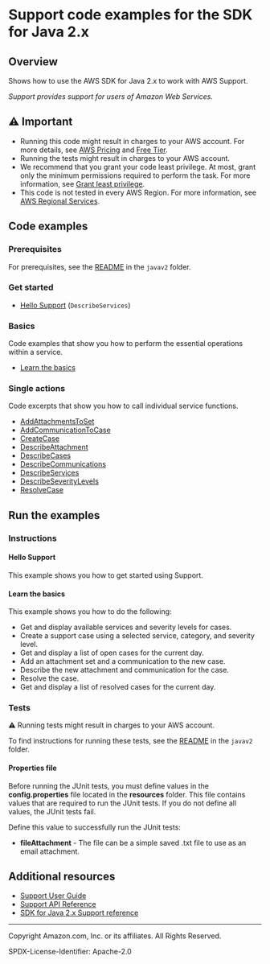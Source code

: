 # Support code examples for the SDK for Java 2.x

## Overview

Shows how to use the AWS SDK for Java 2.x to work with AWS Support.

<!--custom.overview.start-->
<!--custom.overview.end-->

_Support provides support for users of Amazon Web Services._

## ⚠ Important

* Running this code might result in charges to your AWS account. For more details, see [AWS Pricing](https://aws.amazon.com/pricing/) and [Free Tier](https://aws.amazon.com/free/).
* Running the tests might result in charges to your AWS account.
* We recommend that you grant your code least privilege. At most, grant only the minimum permissions required to perform the task. For more information, see [Grant least privilege](https://docs.aws.amazon.com/IAM/latest/UserGuide/best-practices.html#grant-least-privilege).
* This code is not tested in every AWS Region. For more information, see [AWS Regional Services](https://aws.amazon.com/about-aws/global-infrastructure/regional-product-services).

<!--custom.important.start-->
<!--custom.important.end-->

## Code examples

### Prerequisites

For prerequisites, see the [README](../../README.md#Prerequisites) in the `javav2` folder.


<!--custom.prerequisites.start-->
<!--custom.prerequisites.end-->

### Get started

- [Hello Support](src/main/java/com/example/support/HelloSupport.java#L6) (`DescribeServices`)


### Basics

Code examples that show you how to perform the essential operations within a service.

- [Learn the basics](src/main/java/com/example/support/SupportScenario.java)


### Single actions

Code excerpts that show you how to call individual service functions.

- [AddAttachmentsToSet](src/main/java/com/example/support/SupportScenario.java#L276)
- [AddCommunicationToCase](src/main/java/com/example/support/SupportScenario.java#L254)
- [CreateCase](src/main/java/com/example/support/SupportScenario.java#L332)
- [DescribeAttachment](src/main/java/com/example/support/SupportScenario.java#L207)
- [DescribeCases](src/main/java/com/example/support/SupportScenario.java#L303)
- [DescribeCommunications](src/main/java/com/example/support/SupportScenario.java#L224)
- [DescribeServices](src/main/java/com/example/support/SupportScenario.java#L383)
- [DescribeSeverityLevels](src/main/java/com/example/support/SupportScenario.java#L358)
- [ResolveCase](src/main/java/com/example/support/SupportScenario.java#L190)


<!--custom.examples.start-->
<!--custom.examples.end-->

## Run the examples

### Instructions


<!--custom.instructions.start-->
<!--custom.instructions.end-->

#### Hello Support

This example shows you how to get started using Support.


#### Learn the basics

This example shows you how to do the following:

- Get and display available services and severity levels for cases.
- Create a support case using a selected service, category, and severity level.
- Get and display a list of open cases for the current day.
- Add an attachment set and a communication to the new case.
- Describe the new attachment and communication for the case.
- Resolve the case.
- Get and display a list of resolved cases for the current day.

<!--custom.basic_prereqs.support_Scenario_GetStartedSupportCases.start-->
<!--custom.basic_prereqs.support_Scenario_GetStartedSupportCases.end-->


<!--custom.basics.support_Scenario_GetStartedSupportCases.start-->
<!--custom.basics.support_Scenario_GetStartedSupportCases.end-->


### Tests

⚠ Running tests might result in charges to your AWS account.


To find instructions for running these tests, see the [README](../../README.md#Tests)
in the `javav2` folder.



<!--custom.tests.start-->

#### Properties file

Before running the JUnit tests, you must define values in the **config.properties** file located in the **resources** folder. This file contains values that are required to run the JUnit tests. If you do not define all values, the JUnit tests fail.

Define this value to successfully run the JUnit tests:

- **fileAttachment** - The file can be a simple saved .txt file to use as an email attachment.

<!--custom.tests.end-->

## Additional resources

- [Support User Guide](https://docs.aws.amazon.com/awssupport/latest/user/getting-started.html)
- [Support API Reference](https://docs.aws.amazon.com/awssupport/latest/APIReference/welcome.html)
- [SDK for Java 2.x Support reference](https://sdk.amazonaws.com/java/api/latest/software/amazon/awssdk/services/support/package-summary.html)

<!--custom.resources.start-->
<!--custom.resources.end-->

---

Copyright Amazon.com, Inc. or its affiliates. All Rights Reserved.

SPDX-License-Identifier: Apache-2.0